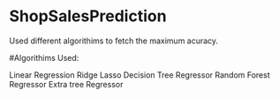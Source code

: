 # ShopSalesPrediction

Used different algorithims to fetch the maximum acuracy.

#Algorithims Used:

Linear Regression
Ridge
Lasso
Decision Tree Regressor
Random Forest  Regressor
Extra tree Regressor

